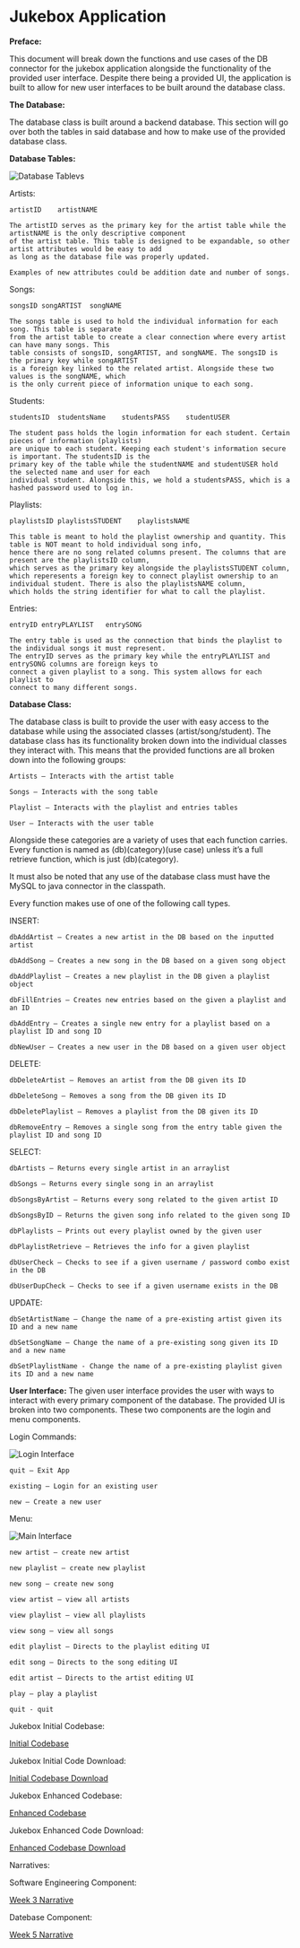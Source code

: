 # Jukebox Application

**Preface:**

This document will break down the functions and use cases of the DB connector for the jukebox application alongside the functionality of the provided user interface. Despite there being a provided UI, the application is built to allow for new user interfaces to be built around the database class.

**The Database:**

The database class is built around a backend database. This section will go over both the tables in said database and how to make use of the provided database class.

**Database Tables:**

![Database Tablevs](/assets/images/DB.png)

Artists:

```
artistID	artistNAME

The artistID serves as the primary key for the artist table while the artistNAME is the only descriptive component 
of the artist table. This table is designed to be expandable, so other artist attributes would be easy to add
as long as the database file was properly updated.

Examples of new attributes could be addition date and number of songs.
```

Songs:

```
songsID	songARTIST	songNAME

The songs table is used to hold the individual information for each song. This table is separate
from the artist table to create a clear connection where every artist can have many songs. This
table consists of songsID, songARTIST, and songNAME. The songsID is the primary key while songARTIST
is a foreign key linked to the related artist. Alongside these two values is the songNAME, which
is the only current piece of information unique to each song.
```

Students:

```
studentsID	studentsName	studentsPASS	studentUSER

The student pass holds the login information for each student. Certain pieces of information (playlists)
are unique to each student. Keeping each student's information secure is important. The studentsID is the
primary key of the table while the studentNAME and studentUSER hold the selected name and user for each
individual student. Alongside this, we hold a studentsPASS, which is a hashed password used to log in.
```

Playlists:

```
playlistsID	playlistsSTUDENT	playlistsNAME

This table is meant to hold the playlist ownership and quantity. This table is NOT meant to hold individual song info,
hence there are no song related columns present. The columns that are present are the playlistsID column,
which serves as the primary key alongside the playlistsSTUDENT column, 
which reperesents a foreign key to connect playlist ownership to an individual student. There is also the playlistsNAME column,
which holds the string identifier for what to call the playlist.
```

Entries:

```
entryID	entryPLAYLIST	entrySONG

The entry table is used as the connection that binds the playlist to the individual songs it must represent. 
The entryID serves as the primary key while the entryPLAYLIST and entrySONG columns are foreign keys to 
connect a given playlist to a song. This system allows for each playlist to
connect to many different songs.
```

**Database Class:**

The database class is built to provide the user with easy access to the database while using the associated classes (artist/song/student). The database class has its functionality broken down into the individual classes they interact with. This means that the provided functions are all broken down into the following groups:

```
Artists – Interacts with the artist table

Songs – Interacts with the song table

Playlist – Interacts with the playlist and entries tables

User – Interacts with the user table
```

Alongside these categories are a variety of uses that each function carries. Every function is named as (db)(category)(use case) unless it’s a full retrieve function, which is just (db)(category). 

It must also be noted that any use of the database class must have the MySQL to java connector in the classpath.

Every function makes use of one of the following call types. 

INSERT:
```
dbAddArtist – Creates a new artist in the DB based on the inputted artist

dbAddSong – Creates a new song in the DB based on a given song object

dbAddPlaylist – Creates a new playlist in the DB given a playlist object

dbFillEntries – Creates new entries based on the given a playlist and an ID 

dbAddEntry – Creates a single new entry for a playlist based on a playlist ID and song ID

dbNewUser – Creates a new user in the DB based on a given user object
```

DELETE:
```
dbDeleteArtist – Removes an artist from the DB given its ID

dbDeleteSong – Removes a song from the DB given its ID

dbDeletePlaylist – Removes a playlist from the DB given its ID

dbRemoveEntry – Removes a single song from the entry table given the playlist ID and song ID
```
	    
SELECT:
```
dbArtists – Returns every single artist in an arraylist

dbSongs – Returns every single song in an arraylist

dbSongsByArtist – Returns every song related to the given artist ID

dbSongsByID – Returns the given song info related to the given song ID

dbPlaylists – Prints out every playlist owned by the given user

dbPlaylistRetrieve – Retrieves the info for a given playlist

dbUserCheck – Checks to see if a given username / password combo exist in the DB

dbUserDupCheck – Checks to see if a given username exists in the DB
```
 
UPDATE:
```
dbSetArtistName – Change the name of a pre-existing artist given its ID and a new name

dbSetSongName – Change the name of a pre-existing song given its ID and a new name

dbSetPlaylistName - Change the name of a pre-existing playlist given its ID and a new name
```
 



**User Interface:**
The given user interface provides the user with ways to interact with every primary component of the database. The provided UI is broken into two components. These two components are the login and menu components. 

Login Commands:

![Login Interface](/assets/images/Login.png)

```
quit – Exit App

existing – Login for an existing user

new – Create a new user
```

Menu:

![Main Interface](/assets/images/MainMenu.png)

```
new artist – create new artist

new playlist – create new playlist

new song – create new song

view artist – view all artists

view playlist – view all playlists

view song – view all songs

edit playlist – Directs to the playlist editing UI

edit song – Directs to the song editing UI

edit artist – Directs to the artist editing UI

play – play a playlist

quit - quit
```


Jukebox Initial Codebase:

<a href="https://github.com/mhocSNHU/mhocSNHU.github.io/tree/main/InitialCode/jukebox/src/">Initial Codebase</a>

Jukebox Initial Code Download:

<a href="https://mhocsnhu.github.io/InitialCode/InitialJukebox.zip">Initial Codebase Download</a>

Jukebox Enhanced Codebase:

<a href="https://github.com/mhocSNHU/mhocSNHU.github.io/tree/main/jukebox">Enhanced Codebase</a>

Jukebox Enhanced Code Download:

<a href="https://mhocsnhu.github.io/jukebox/EnhancedJukebox.zip">Enhanced Codebase Download</a>

Narratives:

Software Engineering Component:

<a href="https://mhocsnhu.github.io/narratives/HockingW3Nar"> Week 3 Narrative</a>

Datebase Component:

<a href="https://mhocsnhu.github.io/narratives/HockingW5Nar"> Week 5 Narrative</a>
